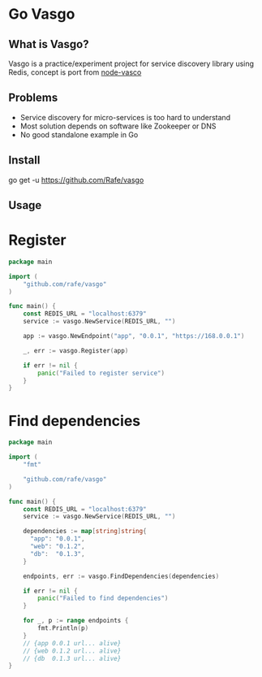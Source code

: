 # Go Vasgo

## What is Vasgo?

Vasgo is a practice/experiment project for service discovery library using Redis, concept is port from [node-vasco](https://github.com/asyncanup/vasco)

## Problems

+ Service discovery for micro-services is too hard to understand
+ Most solution depends on software like Zookeeper or DNS
+ No good standalone example in Go

## Install

go get -u https://github.com/Rafe/vasgo

## Usage


Register
=======
```go
package main

import (
    "github.com/rafe/vasgo"
)

func main() {
    const REDIS_URL = "localhost:6379"
    service := vasgo.NewService(REDIS_URL, "")

    app := vasgo.NewEndpoint("app", "0.0.1", "https://168.0.0.1")

    _, err := vasgo.Register(app)

    if err != nil {
        panic("Failed to register service")
    }
}
```

Find dependencies
=======
```go
package main

import (
    "fmt"

    "github.com/rafe/vasgo"
)

func main() {
    const REDIS_URL = "localhost:6379"
    service := vasgo.NewService(REDIS_URL, "")

    dependencies := map[string]string{
      "app": "0.0.1",
      "web": "0.1.2",
      "db":  "0.1.3",
    }

    endpoints, err := vasgo.FindDependencies(dependencies)

    if err != nil {
        panic("Failed to find dependencies")
    }

    for _, p := range endpoints {
        fmt.Println(p)
    }
    // {app 0.0.1 url... alive}
    // {web 0.1.2 url... alive}
    // {db  0.1.3 url... alive}
}
```
